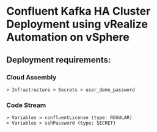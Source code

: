 # Confluent Kafka HA Cluster Deployment using vRealize Automation on vSphere

## **Deployment requirements:**

### Cloud Assembly
```
> Infrastructure > Secrets > user_demo_password
```

### Code Stream 
```
> Variables > confluentLicense (type: REGULAR)
> Variables > sshPassword (type: SECRET)
```
